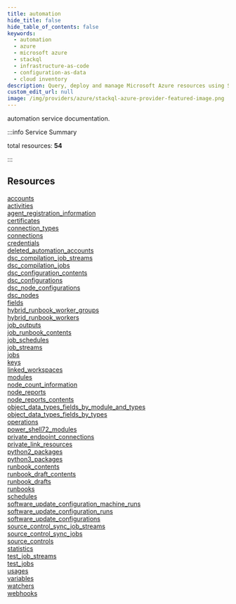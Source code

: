 ```yaml
---
title: automation
hide_title: false
hide_table_of_contents: false
keywords:
  - automation
  - azure
  - microsoft azure
  - stackql
  - infrastructure-as-code
  - configuration-as-data
  - cloud inventory
description: Query, deploy and manage Microsoft Azure resources using SQL
custom_edit_url: null
image: /img/providers/azure/stackql-azure-provider-featured-image.png
---
```


automation service documentation.

:::info Service Summary

<div class="row">
<div class="providerDocColumn">
<span>total resources:&nbsp;<b>54</b></span><br />
</div>
</div>

:::

## Resources
<div class="row">
<div class="providerDocColumn">
<a href="/providers/azure/automation/accounts/">accounts</a><br />
<a href="/providers/azure/automation/activities/">activities</a><br />
<a href="/providers/azure/automation/agent_registration_information/">agent_registration_information</a><br />
<a href="/providers/azure/automation/certificates/">certificates</a><br />
<a href="/providers/azure/automation/connection_types/">connection_types</a><br />
<a href="/providers/azure/automation/connections/">connections</a><br />
<a href="/providers/azure/automation/credentials/">credentials</a><br />
<a href="/providers/azure/automation/deleted_automation_accounts/">deleted_automation_accounts</a><br />
<a href="/providers/azure/automation/dsc_compilation_job_streams/">dsc_compilation_job_streams</a><br />
<a href="/providers/azure/automation/dsc_compilation_jobs/">dsc_compilation_jobs</a><br />
<a href="/providers/azure/automation/dsc_configuration_contents/">dsc_configuration_contents</a><br />
<a href="/providers/azure/automation/dsc_configurations/">dsc_configurations</a><br />
<a href="/providers/azure/automation/dsc_node_configurations/">dsc_node_configurations</a><br />
<a href="/providers/azure/automation/dsc_nodes/">dsc_nodes</a><br />
<a href="/providers/azure/automation/fields/">fields</a><br />
<a href="/providers/azure/automation/hybrid_runbook_worker_groups/">hybrid_runbook_worker_groups</a><br />
<a href="/providers/azure/automation/hybrid_runbook_workers/">hybrid_runbook_workers</a><br />
<a href="/providers/azure/automation/job_outputs/">job_outputs</a><br />
<a href="/providers/azure/automation/job_runbook_contents/">job_runbook_contents</a><br />
<a href="/providers/azure/automation/job_schedules/">job_schedules</a><br />
<a href="/providers/azure/automation/job_streams/">job_streams</a><br />
<a href="/providers/azure/automation/jobs/">jobs</a><br />
<a href="/providers/azure/automation/keys/">keys</a><br />
<a href="/providers/azure/automation/linked_workspaces/">linked_workspaces</a><br />
<a href="/providers/azure/automation/modules/">modules</a><br />
<a href="/providers/azure/automation/node_count_information/">node_count_information</a><br />
<a href="/providers/azure/automation/node_reports/">node_reports</a>
</div>
<div class="providerDocColumn">
<a href="/providers/azure/automation/node_reports_contents/">node_reports_contents</a><br />
<a href="/providers/azure/automation/object_data_types_fields_by_module_and_types/">object_data_types_fields_by_module_and_types</a><br />
<a href="/providers/azure/automation/object_data_types_fields_by_types/">object_data_types_fields_by_types</a><br />
<a href="/providers/azure/automation/operations/">operations</a><br />
<a href="/providers/azure/automation/power_shell72_modules/">power_shell72_modules</a><br />
<a href="/providers/azure/automation/private_endpoint_connections/">private_endpoint_connections</a><br />
<a href="/providers/azure/automation/private_link_resources/">private_link_resources</a><br />
<a href="/providers/azure/automation/python2_packages/">python2_packages</a><br />
<a href="/providers/azure/automation/python3_packages/">python3_packages</a><br />
<a href="/providers/azure/automation/runbook_contents/">runbook_contents</a><br />
<a href="/providers/azure/automation/runbook_draft_contents/">runbook_draft_contents</a><br />
<a href="/providers/azure/automation/runbook_drafts/">runbook_drafts</a><br />
<a href="/providers/azure/automation/runbooks/">runbooks</a><br />
<a href="/providers/azure/automation/schedules/">schedules</a><br />
<a href="/providers/azure/automation/software_update_configuration_machine_runs/">software_update_configuration_machine_runs</a><br />
<a href="/providers/azure/automation/software_update_configuration_runs/">software_update_configuration_runs</a><br />
<a href="/providers/azure/automation/software_update_configurations/">software_update_configurations</a><br />
<a href="/providers/azure/automation/source_control_sync_job_streams/">source_control_sync_job_streams</a><br />
<a href="/providers/azure/automation/source_control_sync_jobs/">source_control_sync_jobs</a><br />
<a href="/providers/azure/automation/source_controls/">source_controls</a><br />
<a href="/providers/azure/automation/statistics/">statistics</a><br />
<a href="/providers/azure/automation/test_job_streams/">test_job_streams</a><br />
<a href="/providers/azure/automation/test_jobs/">test_jobs</a><br />
<a href="/providers/azure/automation/usages/">usages</a><br />
<a href="/providers/azure/automation/variables/">variables</a><br />
<a href="/providers/azure/automation/watchers/">watchers</a><br />
<a href="/providers/azure/automation/webhooks/">webhooks</a>
</div>
</div>
